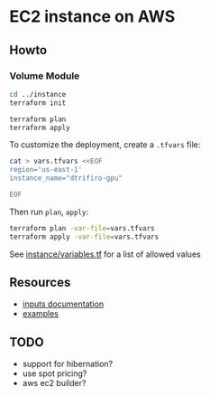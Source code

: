 # EC2 instance on AWS

## Howto

### Volume Module

```bash
cd ../instance
terraform init

terraform plan
terraform apply
```

To customize the deployment, create a `.tfvars` file:

```bash
cat > vars.tfvars <<EOF
region='us-east-1'
instance_name="dtrifiro-gpu"

EOF
```

Then run `plan`, `apply`:

```bash
terraform plan -var-file=vars.tfvars
terraform apply -var-file=vars.tfvars
```

See [instance/variables.tf](/instance/variables.tf) for a list of allowed values

## Resources

- [inputs documentation](https://github.com/terraform-aws-modules/terraform-aws-ec2-instance?tab=readme-ov-file#inputs)
- [examples](https://github.com/terraform-aws-modules/terraform-aws-ec2-instance/tree/master/examples)

## TODO

- support for hibernation?
- use spot pricing?
- aws ec2 builder?
